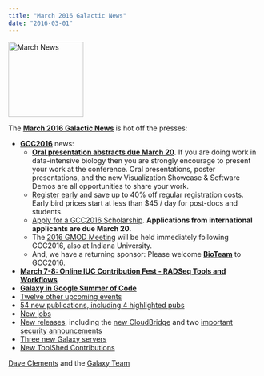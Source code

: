 ```yaml
---
title: "March 2016 Galactic News"
date: "2016-03-01"
---
```

<div class='right'>
<a href='/galaxy-updates/2016-03/'><img src="/images/galaxy-logos/GalaxyNews.png" alt="March News" width=150 /></a><br />
</div>

The **[March 2016 Galactic News](/galaxy-updates/2016-03/)** is hot off the presses:

* **[GCC2016](/galaxy-updates/2016-03/#gcc2016)** news:
    * **[Oral presentation abstracts due March 20](/galaxy-updates/2016-03/#gcc2016-abstract-submission-deadlines).** If you are doing work in data-intensive biology then you are strongly encourage to present your work at the conference.  Oral presentations, poster presentations, and the new Visualization Showcase & Software Demos are all opportunities to share your work.
    * [Register early](/galaxy-updates/2016-03/#gcc2016-early-registration) and save up to 40% off regular registration costs. Early bird prices start at less than $45 / day for post-docs and students.
    * [Apply for a GCC2016 Scholarship](/galaxy-updates/2016-03/#scholarships-international-application-deadline-is-march-20). **Applications from international applicants are due March 20.**
    * The [2016 GMOD Meeting](/galaxy-updates/2016-03/#gmod-meeting-june-30---july-1) will be held immediately following GCC2016, also at Indiana University.
    * And, we have a returning sponsor: Please welcome **[BioTeam](/galaxy-updates/2016-03/#sponsors)** to GCC2016.
* **[March 7-8: Online IUC Contribution Fest - RADSeq Tools and Workflows](/galaxy-updates/2016-03/#march-7-8-online-iuc-contribution-fest---radseq-tools-and-workflows)**
* **[Galaxy in Google Summer of Code](/galaxy-updates/2016-03/#galaxy-in-google-summer-of-code)**
* [Twelve other upcoming events](/galaxy-updates/2016-03/#upcoming-events)
* [54 new publications, including 4 highlighted pubs](/galaxy-updates/2016-03/#new-papers)
* [New jobs](/galaxy-updates/2016-03/#whos-hiring)
* [New releases](/galaxy-updates/2016-03/#releases), including the [new CloudBridge](/galaxy-updates/2016-03/#cloudbridge-010) and two [important security announcements](/galaxy-updates/2016-03/#security-announcements)
* [Three new Galaxy servers](/galaxy-updates/2016-03/#new-public-galaxy-servers)
* [New ToolShed Contributions](/galaxy-updates/2016-03/#toolshed-contributions)

[Dave Clements](/people/dave-clements/) and the [Galaxy Team](/galaxy-team/)
